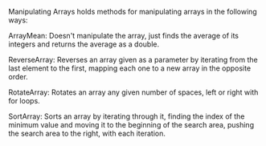 Manipulating Arrays holds methods for manipulating arrays in the following ways:

ArrayMean:
Doesn't manipulate the array, just finds the average of its integers and returns the average as a double.

ReverseArray:
Reverses an array given as a parameter by iterating from the last element to the first, 
mapping each one to a new array in the opposite order.

RotateArray:
Rotates an array any given number of spaces, left or right with for loops.

SortArray:
Sorts an array by iterating through it, finding the index of the minimum value and 
moving it to the beginning of the search area, pushing the search area to the right, with each iteration.
